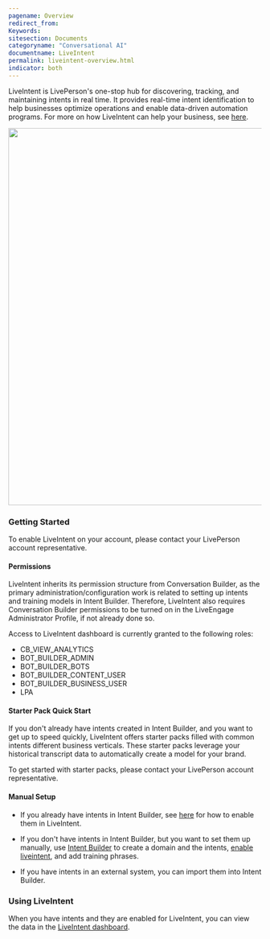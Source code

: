 ```yaml
---
pagename: Overview
redirect_from:
Keywords:
sitesection: Documents
categoryname: "Conversational AI"
documentname: LiveIntent
permalink: liveintent-overview.html
indicator: both
---
```


LiveIntent is LivePerson's one-stop hub for discovering, tracking, and maintaining intents in real time. It provides real-time intent identification to help businesses optimize operations and enable data-driven automation programs. For more on how LiveIntent can help your business, see [here](https://knowledge.liveperson.com/ai-bots-automation-liveintent-overview.html).

<img class="fancyimage" style="width:750px" src="img/liveintent_dashboard.png">

### Getting Started

To enable LiveIntent on your account, please contact your LivePerson account representative.

#### Permissions

LiveIntent inherits its permission structure from Conversation Builder, as the primary administration/configuration work is related to setting up intents and training models in Intent Builder. Therefore, LiveIntent also requires Conversation Builder permissions to be turned on in the LiveEngage Administrator Profile, if not already done so.

Access to LiveIntent dashboard is currently granted to the following roles:

* CB_VIEW_ANALYTICS
* BOT_BUILDER_ADMIN
* BOT_BUILDER_BOTS
* BOT_BUILDER_CONTENT_USER
* BOT_BUILDER_BUSINESS_USER
* LPA

#### Starter Pack Quick Start

If you don't already have intents created in Intent Builder, and you want to get up to speed quickly, LiveIntent offers starter packs filled with common intents different business verticals. These starter packs leverage your historical transcript data to automatically create a model for your brand.

To get started with starter packs, please contact your LivePerson account representative.

#### Manual Setup

* If you already have intents in Intent Builder, see [here](liveintent-enabling-liveintent.html) for how to enable them in LiveIntent.

* If you don't have intents in Intent Builder, but you want to set them up manually, use [Intent Builder](intent-builder-overview.html) to create a domain and the intents, [enable liveintent](liveintent-enabling-liveintent.html), and add training phrases.

* If you have intents in an external system, you can import them into Intent Builder.

### Using LiveIntent

When you have intents and they are enabled for LiveIntent, you can view the data in the [LiveIntent dashboard](https://knowledge.liveperson.com/ai-bots-automation-liveintent-dashboard.html).